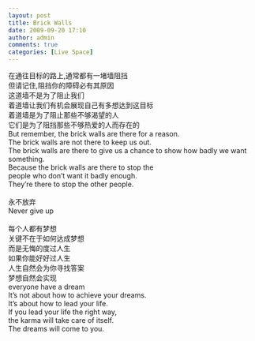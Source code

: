 ```yaml
---
layout: post
title: Brick Walls
date: 2009-09-20 17:10
author: admin
comments: true
categories: [Live Space]
---
```

在通往目标的路上,通常都有一堵墙阻挡<br />但请记住,阻挡你的障碍必有其原因<br />这道墙不是为了阻止我们<br />着道墙让我们有机会展现自己有多想达到这目标<br />着道墙是为了阻止那些不够渴望的人<br />它们是为了阻挡那些不够热爱的人而存在的<br />But remember, the brick walls are there for a reason. <br />The brick walls are not there to keep us out. <br />
The brick walls are there to give us a chance to show how badly we want something. <br />Because the brick walls are there to stop the<br />people who don’t want it badly enough. <br />They’re there to stop the other people.<br />
<br />永不放弃<br />Never give up<br /><br />每个人都有梦想<br />关键不在于如何达成梦想<br />而是无悔的度过人生<br />如果你能好好过人生<br />人生自然会为你寻找答案<br />梦想自然会实现<br />everyone have a dream<br clear="all" />It’s not about how to achieve your dreams.<br />It’s about how to lead your life. <br />
If you lead your life the right way, <br />the karma will take care of itself. <br />The dreams will come to you.<br /><br />
